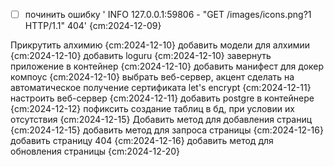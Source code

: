 * [ ] починить ошибку '  INFO   127.0.0.1:59806 - "GET /images/icons.png?1 HTTP/1.1" 404' {cm:2024-12-09}

Прикрутить алхимию {cm:2024-12-10}
добавить модели для алхимии {cm:2024-12-10}
добавить loguru {cm:2024-12-10}
завернуть приложение в контейнер {cm:2024-12-10}
добавить манифест для докер компоус {cm:2024-12-10}
выбрать веб-сервер, акцент сделать на автоматическое получение сертификата let's encrypt {cm:2024-12-11}
настроить веб-сервер {cm:2024-12-11}
добавить postgre в контейнере {cm:2024-12-12}
пофиксить создание таблиц в бд, при условии их отсутствия {cm:2024-12-15}
Добавить метод для добавления страниц {cm:2024-12-15}
добавить метод для запроса страницы {cm:2024-12-16}
добавить страницу 404 {cm:2024-12-16}
добавить метод для обновления страницы {cm:2024-12-20}